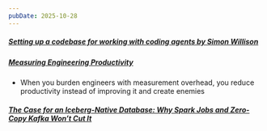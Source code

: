 ```yaml
---
pubDate: 2025-10-28
---
```


##### [Setting up a codebase for working with coding agents by Simon Willison](https://simonwillison.net/2025/Oct/25/coding-agent-tips/)
##### [Measuring Engineering Productivity](https://justoffbyone.com/posts/measuring-engineering-productivity/)

- When you burden engineers with measurement overhead, you reduce productivity instead of improving it and create enemies

##### [The Case for an Iceberg-Native Database: Why Spark Jobs and Zero-Copy Kafka Won’t Cut It](https://www.warpstream.com/blog/the-case-for-an-iceberg-native-database-why-spark-jobs-and-zero-copy-kafka-wont-cut-it)